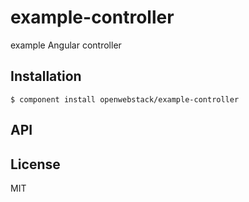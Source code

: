 
# example-controller

  example Angular controller

## Installation

    $ component install openwebstack/example-controller

## API

   

## License

  MIT
